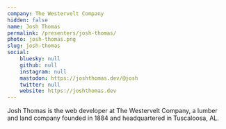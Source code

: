 ```yaml
---
company: The Westervelt Company
hidden: false
name: Josh Thomas
permalink: /presenters/josh-thomas/
photo: josh-thomas.png
slug: josh-thomas
social:
    bluesky: null
    github: null
    instagram: null
    mastodon: https://joshthomas.dev/@josh
    twitter: null
    website: https://joshthomas.dev
---
```


Josh Thomas is the web developer at The Westervelt Company, a lumber and land company founded in 1884 and headquartered in Tuscaloosa, AL.
